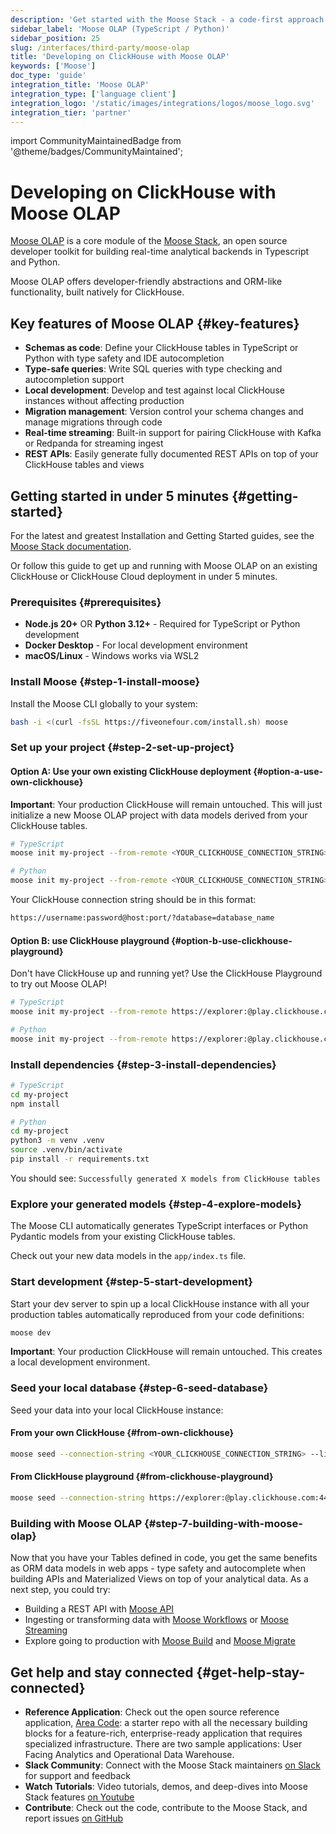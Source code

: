 ```yaml
---
description: 'Get started with the Moose Stack - a code-first approach to building on top of ClickHouse with type-safe schemas and local development'
sidebar_label: 'Moose OLAP (TypeScript / Python)'
sidebar_position: 25
slug: /interfaces/third-party/moose-olap
title: 'Developing on ClickHouse with Moose OLAP'
keywords: ['Moose']
doc_type: 'guide'
integration_title: 'Moose OLAP'
integration_type: ['language client']
integration_logo: '/static/images/integrations/logos/moose_logo.svg'
integration_tier: 'partner'
---
```


import CommunityMaintainedBadge from '@theme/badges/CommunityMaintained';

# Developing on ClickHouse with Moose OLAP

<CommunityMaintainedBadge/>

[Moose OLAP](https://docs.fiveonefour.com/moose/olap) is a core module of the [Moose Stack](https://docs.fiveonefour.com/moose), an open source developer toolkit for building real-time analytical backends in Typescript and Python. 

Moose OLAP offers developer-friendly abstractions and ORM-like functionality, built natively for ClickHouse.

## Key features of Moose OLAP {#key-features}

- **Schemas as code**: Define your ClickHouse tables in TypeScript or Python with type safety and IDE autocompletion
- **Type-safe queries**: Write SQL queries with type checking and autocompletion support
- **Local development**: Develop and test against local ClickHouse instances without affecting production
- **Migration management**: Version control your schema changes and manage migrations through code
- **Real-time streaming**: Built-in support for pairing ClickHouse with Kafka or Redpanda for streaming ingest
- **REST APIs**: Easily generate fully documented REST APIs on top of your ClickHouse tables and views

## Getting started in under 5 minutes {#getting-started}

For the latest and greatest Installation and Getting Started guides, see the [Moose Stack documentation](https://docs.fiveonefour.com/moose/getting-started/from-clickhouse).

Or follow this guide to get up and running with Moose OLAP on an existing ClickHouse or ClickHouse Cloud deployment in under 5 minutes.

### Prerequisites {#prerequisites}

- **Node.js 20+** OR **Python 3.12+** - Required for TypeScript or Python development
- **Docker Desktop** - For local development environment
- **macOS/Linux** - Windows works via WSL2

<VerticalStepper headerLevel="h3">

### Install Moose {#step-1-install-moose}

Install the Moose CLI globally to your system:

```bash
bash -i <(curl -fsSL https://fiveonefour.com/install.sh) moose
```

### Set up your project {#step-2-set-up-project}

#### Option A: Use your own existing ClickHouse deployment {#option-a-use-own-clickhouse}

**Important**: Your production ClickHouse will remain untouched. This will just initialize a new Moose OLAP project with data models derived from your ClickHouse tables.

```bash
# TypeScript
moose init my-project --from-remote <YOUR_CLICKHOUSE_CONNECTION_STRING> --language typescript

# Python
moose init my-project --from-remote <YOUR_CLICKHOUSE_CONNECTION_STRING> --language python
```

Your ClickHouse connection string should be in this format:

```bash
https://username:password@host:port/?database=database_name
```

#### Option B: use ClickHouse playground {#option-b-use-clickhouse-playground}

Don't have ClickHouse up and running yet? Use the ClickHouse Playground to try out Moose OLAP!

```bash
# TypeScript
moose init my-project --from-remote https://explorer:@play.clickhouse.com:443/?database=default --language typescript

# Python
moose init my-project --from-remote https://explorer:@play.clickhouse.com:443/?database=default --language python
```

### Install dependencies {#step-3-install-dependencies}

```bash
# TypeScript
cd my-project
npm install

# Python
cd my-project
python3 -m venv .venv
source .venv/bin/activate
pip install -r requirements.txt
```

You should see: `Successfully generated X models from ClickHouse tables`

### Explore your generated models {#step-4-explore-models}

The Moose CLI automatically generates TypeScript interfaces or Python Pydantic models from your existing ClickHouse tables.

Check out your new data models in the `app/index.ts` file.

### Start development {#step-5-start-development}

Start your dev server to spin up a local ClickHouse instance with all your production tables automatically reproduced from your code definitions:

```bash
moose dev
```

**Important**: Your production ClickHouse will remain untouched. This creates a local development environment.

### Seed your local database {#step-6-seed-database}

Seed your data into your local ClickHouse instance:

#### From your own ClickHouse {#from-own-clickhouse}

```bash
moose seed --connection-string <YOUR_CLICKHOUSE_CONNECTION_STRING> --limit 100
```

#### From ClickHouse playground {#from-clickhouse-playground}

```bash
moose seed --connection-string https://explorer:@play.clickhouse.com:443/?database=default --limit 100
```

### Building with Moose OLAP {#step-7-building-with-moose-olap}

Now that you have your Tables defined in code, you get the same benefits as ORM data models in web apps - type safety and autocomplete when building APIs and Materialized Views on top of your analytical data. As a next step, you could try:
* Building a REST API with [Moose API](https://docs.fiveonefour.com/moose/apis)
* Ingesting or transforming data with [Moose Workflows](https://docs.fiveonefour.com/moose/workflows) or [Moose Streaming](https://docs.fiveonefour.com/moose/workflows)
* Explore going to production with [Moose Build](https://docs.fiveonefour.com/moose/deploying/summary) and [Moose Migrate](https://docs.fiveonefour.com/moose/migrate)

</VerticalStepper>

## Get help and stay connected {#get-help-stay-connected}
- **Reference Application**: Check out the open source reference application, [Area Code](https://github.com/514-labs/area-code): a starter repo with all the necessary building blocks for a feature-rich, enterprise-ready application that requires specialized infrastructure. There are two sample applications: User Facing Analytics and Operational Data Warehouse.
- **Slack Community**: Connect with the Moose Stack maintainers [on Slack](https://join.slack.com/t/moose-community/shared_invite/zt-2fjh5n3wz-cnOmM9Xe9DYAgQrNu8xKxg) for support and feedback
- **Watch Tutorials**: Video tutorials, demos, and deep-dives into Moose Stack features [on Youtube](https://www.youtube.com/channel/UCmIj6NoAAP7kOSNYk77u4Zw)
- **Contribute**: Check out the code, contribute to the Moose Stack, and report issues [on GitHub](https://github.com/514-labs/moose)
